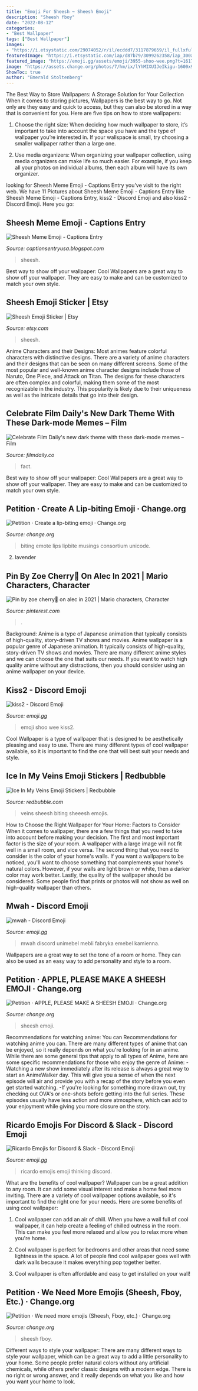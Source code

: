 ```yaml
---
title: "Emoji For Sheesh ~ Sheesh Emoji"
description: "Sheesh fboy"
date: "2022-08-12"
categories:
- "Best Wallpaper"
tags: ["Best Wallpaper"]
images:
- "https://i.etsystatic.com/29074052/r/il/ecddd7/3117879659/il_fullxfull.3117879659_k555.jpg"
featuredImage: "https://i.etsystatic.com/iap/d87b79/3099262358/iap_300x300.3099262358_9ni2nukr.jpg?version=0"
featured_image: "https://emoji.gg/assets/emoji/3955-shoo-wee.png?t=1617651012"
image: "https://assets.change.org/photos/7/hm/ix/lYhMIXUIJeIkigu-1600x900-noPad.jpg?1620374597"
ShowToc: true
author: "Emerald Stoltenberg"
---
```



The Best Way to Store Wallpapers: A Storage Solution for Your Collection
When it comes to storing pictures, Wallpapers is the best way to go. Not only are they easy and quick to access, but they can also be stored in a way that is convenient for you. Here are five tips on how to store wallpapers:
1) Choose the right size: When deciding how much wallpaper to store, it’s important to take into account the space you have and the type of wallpaper you’re interested in. If your wallspace is small, try choosing a smaller wallpaper rather than a large one.

2) Use media organizers: When organizing your wallpaper collection, using media organizers can make life so much easier. For example, if you keep all your photos on individual albums, then each album will have its own organizer.

	

		
looking for Sheesh Meme Emoji - Captions Entry you've visit to the right web. We have 11 Pictures about Sheesh Meme Emoji - Captions Entry like Sheesh Meme Emoji - Captions Entry, kiss2 - Discord Emoji and also kiss2 - Discord Emoji. Here you go:
		
    
## Sheesh Meme Emoji - Captions Entry

<img loading=lazy src="https://i.etsystatic.com/29074052/r/il/ecddd7/3117879659/il_fullxfull.3117879659_k555.jpg" onerror="this.onerror=null;this.src='https://tse2.mm.bing.net/th?id=OIP.Flov8Pk5a0FcIfKApJcU8wHaKm&amp;pid=15.1';" alt="Sheesh Meme Emoji - Captions Entry">

_Source: captionsentryusa.blogspot.com_

>sheesh. 

	

Best way to show off your wallpaper:
Cool Wallpapers are a great way to show off your wallpaper. They are easy to make and can be customized to match your own style.

    
## Sheesh Emoji Sticker | Etsy

<img loading=lazy src="https://i.etsystatic.com/iap/d87b79/3099262358/iap_300x300.3099262358_9ni2nukr.jpg?version=0" onerror="this.onerror=null;this.src='https://tse1.mm.bing.net/th?id=OIP.3ZVjuwquItoQDIajAzJ8rgAAAA&amp;pid=15.1';" alt="Sheesh Emoji Sticker | Etsy">

_Source: etsy.com_

>sheesh. 

	

Anime Characters and their Designs: Most animes feature colorful characters with distinctive designs.
There are a variety of anime characters and their designs that can be seen on many different screens. Some of the most popular and well-known anime character designs include those of Naruto, One Piece, and Attack on Titan. The designs for these characters are often complex and colorful, making them some of the most recognizable in the industry. This popularity is likely due to their uniqueness as well as the intricate details that go into their design.

    
## Celebrate Film Daily&#039;s New Dark Theme With These Dark-mode Memes – Film

<img loading=lazy src="https://filmdaily.co/wp-content/uploads/2020/12/DarkModeMemes-10-Another-type-of-dark-mode.jpg" onerror="this.onerror=null;this.src='https://tse4.mm.bing.net/th?id=OIP.hoom7wp5xmk0PpSOTfRcwwHaEK&amp;pid=15.1';" alt="Celebrate Film Daily&#039;s new dark theme with these dark-mode memes – Film">

_Source: filmdaily.co_

>fact. 

	

Best way to show off your wallpaper:
Cool Wallpapers are a great way to show off your wallpaper. They are easy to make and can be customized to match your own style.

    
## Petition · Create A Lip-biting Emoji · Change.org

<img loading=lazy src="https://assets.change.org/photos/9/hf/qr/uRhFQRQqLPdJaYx-800x450-noPad.jpg?1616943417" onerror="this.onerror=null;this.src='https://tse1.mm.bing.net/th?id=OIP.qs6AHkZegkzguqpEP-SUEgHaEK&amp;pid=15.1';" alt="Petition · Create a lip-biting emoji · Change.org">

_Source: change.org_

>biting emote lips lipbite musings consortium unicode. 

	

2. lavender 

    
## Pin By Zoe Cherry🍒 On Alec In 2021 | Mario Characters, Character

<img loading=lazy src="https://i.pinimg.com/originals/00/0f/44/000f4469d6fa03d7fc621c9a40dbffea.jpg" onerror="this.onerror=null;this.src='https://tse2.mm.bing.net/th?id=OIP.YMRJb18X-G9u9xNauAcISwHaNK&amp;pid=15.1';" alt="Pin by zoe cherry🍒 on alec in 2021 | Mario characters, Character">

_Source: pinterest.com_

>. 

	

Background: Anime is a type of Japanese animation that typically consists of high-quality, story-driven TV shows and movies.
Anime wallpaper is a popular genre of Japanese animation. It typically consists of high-quality, story-driven TV shows and movies. There are many different anime styles and we can choose the one that suits our needs. If you want to watch high quality anime without any distractions, then you should consider using an anime wallpaper on your device.

    
## Kiss2 - Discord Emoji

<img loading=lazy src="https://emoji.gg/assets/emoji/3955-shoo-wee.png?t=1617651012" onerror="this.onerror=null;this.src='https://tse1.mm.bing.net/th?id=OIP.ciumQVCj-BO4OQ2F7Wyb0QHaHZ&amp;pid=15.1';" alt="kiss2 - Discord Emoji">

_Source: emoji.gg_

>emoji shoo wee kiss2. 

	

Cool Wallpaper is a type of wallpaper that is designed to be aesthetically pleasing and easy to use. There are many different types of cool wallpaper available, so it is important to find the one that will best suit your needs and style.

    
## Ice In My Veins Emoji Stickers | Redbubble

<img loading=lazy src="https://ih1.redbubble.net/image.2381090978.8760/st,small,507x507-pad,600x600,f8f8f8.jpg" onerror="this.onerror=null;this.src='https://tse3.mm.bing.net/th?id=OIP.xl1JQAx5B1SWz1dTDT5QBAHaHa&amp;pid=15.1';" alt="Ice In My Veins Emoji Stickers | Redbubble">

_Source: redbubble.com_

>veins sheesh biting sheeesh emojis. 

	

How to Choose the Right Wallpaper for Your Home: Factors to Consider
When it comes to wallpaper, there are a few things that you need to take into account before making your decision. The first and most important factor is the size of your room. A wallpaper with a large image will not fit well in a small room, and vice versa. 
The second thing that you need to consider is the color of your home's walls. If you want a wallpapers to be noticed, you'll want to choose something that complements your home's natural colors. However, if your walls are light brown or white, then a darker color may work better. 
Lastly, the quality of the wallpaper should be considered. Some people find that prints or photos will not show as well on high-quality wallpaper than others.

    
## Mwah - Discord Emoji

<img loading=lazy src="https://emoji.gg/assets/emoji/2309-help.png?t=1622663544" onerror="this.onerror=null;this.src='https://tse3.mm.bing.net/th?id=OIP.3DzOiTUOtQT44-vyESj1-AAAAA&amp;pid=15.1';" alt="mwah - Discord Emoji">

_Source: emoji.gg_

>mwah discord unimebel mebli fabryka emebel kamienna. 

	

Wallpapers are a great way to set the tone of a room or home. They can also be used as an easy way to add personality and style to a room.

    
## Petition · APPLE, PLEASE MAKE A SHEESH EMOJI · Change.org

<img loading=lazy src="https://assets.change.org/photos/7/hm/ix/lYhMIXUIJeIkigu-1600x900-noPad.jpg?1620374597" onerror="this.onerror=null;this.src='https://tse4.mm.bing.net/th?id=OIP.tQhi2H5t-1a4XkQC3yBngQHaEK&amp;pid=15.1';" alt="Petition · APPLE, PLEASE MAKE A SHEESH EMOJI · Change.org">

_Source: change.org_

>sheesh emoji. 

	

Recommendations for watching anime: You can
Recommendations for watching anime you can. There are many different types of anime that can be enjoyed, so it really depends on what you're looking for in an anime. While there are some general tips that apply to all types of Anime, here are some specific recommendations for those who enjoy the genre of Anime: 
-Watching a new show immediately after its release is always a great way to start an AnimeWalker day. This will give you a sense of when the next episode will air and provide you with a recap of the story before you even get started watching. 
-If you're looking for something more drawn out, try checking out OVA's or one-shots before getting into the full series. These episodes usually have less action and more atmosphere, which can add to your enjoyment while giving you more closure on the story.

    
## Ricardo Emojis For Discord &amp; Slack - Discord Emoji

<img loading=lazy src="https://emoji.gg/assets/emoji/8645_ricardo_thinking.png" onerror="this.onerror=null;this.src='https://tse4.mm.bing.net/th?id=OIP.pAj_YzYQlZ9uYwEPyQF3rQAAAA&amp;pid=15.1';" alt="Ricardo Emojis for Discord &amp; Slack - Discord Emoji">

_Source: emoji.gg_

>ricardo emojis emoji thinking discord. 

	

What are the benefits of cool wallpaper?
Wallpaper can be a great addition to any room. It can add some visual interest and make a home feel more inviting. There are a variety of cool wallpaper options available, so it's important to find the right one for your needs. Here are some benefits of using cool wallpaper: 
1. Cool wallpaper can add an air of chill. When you have a wall full of cool wallpaper, it can help create a feeling of chilled outness in the room. This can make you feel more relaxed and allow you to relax more when you're home. 

2. Cool wallpaper is perfect for bedrooms and other areas that need some lightness in the space. A lot of people find cool wallpaper goes well with dark walls because it makes everything pop together better. 

3. Cool wallpaper is often affordable and easy to get installed on your wall!

    
## Petition · We Need More Emojis (Sheesh, Fboy, Etc.) · Change.org

<img loading=lazy src="https://assets.change.org/photos/5/xu/mg/jcXUmgKrmjLJhuh-1600x900-noPad.jpg?1620014141" onerror="this.onerror=null;this.src='https://tse2.mm.bing.net/th?id=OIP.KRcGUNwIvNdLJEs0p5OQFgHaEK&amp;pid=15.1';" alt="Petition · We need more emojis (Sheesh, Fboy, etc.) · Change.org">

_Source: change.org_

>sheesh fboy. 

	

Different ways to style your wallpaper:
There are many different ways to style your wallpaper, which can be a great way to add a little personality to your home. Some people prefer natural colors without any artificial chemicals, while others prefer classic designs with a modern edge. There is no right or wrong answer, and it really depends on what you like and how you want your home to look.

